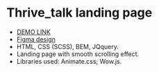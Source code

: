 # Thrive_talk landing page
- [DEMO LINK](https://maximzhuravlov.github.io/ThriveTalk/)
- [Figma design](https://www.figma.com/file/aHd2rHMrnzDXhowLuIQjIyVQ/ThriveTalk-Landing-Page?node-id=0%3A1)
- HTML, CSS (SCSS), BEM, JQquery.
- Landing page with smooth scrolling effect.
- Libraries used: Animate.css; Wow.js.
